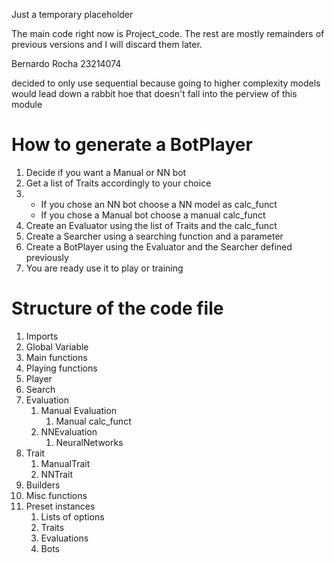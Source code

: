 Just a temporary placeholder

The main code right now is Project_code. The rest are mostly remainders of previous versions and I will discard them later. 

Bernardo Rocha 23214074

decided to only use sequential because going to higher complexity models would 
lead down a rabbit hoe that doesn't fall into the perview of this module

# How to generate a BotPlayer
<ol>
<li>Decide if you want a Manual or NN bot</li>
<li>Get a list of Traits accordingly to your choice</li>
<li><ul>
<li>If you chose an NN bot choose a NN model as calc_funct</li>
<li>If you chose a Manual bot choose a manual calc_funct</li>
</ul></li>
<li>Create an Evaluator using the list of Traits and the calc_funct</li>
<li>Create a Searcher using a searching function and a parameter</li>
<li>Create a BotPlayer using the Evaluator and the Searcher defined previously</li>
<li>You are ready use it to play or training</li>
</ol>




# Structure of the code file

<ol>
<li>Imports</li>
<li>Global Variable</li>
<li>Main functions</li>
<li>Playing functions</li>
<li>Player</li>
<li>Search</li>
<li>Evaluation
    <ol>
    <li>Manual Evaluation<ol>
        <li>Manual calc_funct</li>
    </ol></li>
    <li>NNEvaluation<ol>
        <li>NeuralNetworks</li>
    </ol></li>

</ol></li>
<li>Trait<ol>
    <li>ManualTrait</li>
    <li>NNTrait</li>
</ol> </li>
<li>Builders</li>
<li>Misc functions</li>
<li>Preset instances<ol>
    <li>Lists of options</li>
    <li>Traits</li>
    <li>Evaluations</li>
    <li>Bots</li>
</ol></li>

</ol>